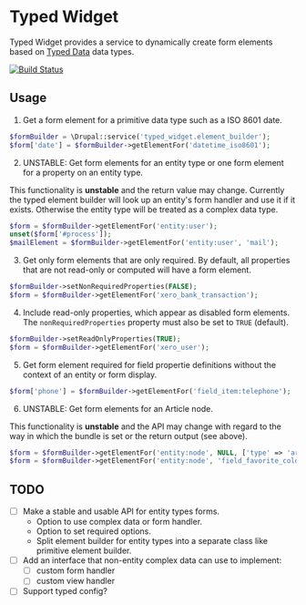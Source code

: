 # Typed Widget

Typed Widget provides a service to dynamically create form elements based on [Typed Data](https://www.drupal.org/node/1794140) data types.

[![Build Status](https://travis-ci.org/mradcliffe/typed_widget.svg?branch=8.x-1.x)](https://travis-ci.org/mradcliffe/typed_widget)

## Usage

1. Get a form element for a primitive data type such as a ISO 8601 date.

```php
$formBuilder = \Drupal::service('typed_widget.element_builder');
$form['date'] = $formBuilder->getElementFor('datetime_iso8601');
```

2. UNSTABLE: Get form elements for an entity type or one form element for a property on an entity type.

This functionality is **unstable** and the return value may change. Currently the typed element builder will look up an entity's form handler and use it if it exists. Otherwise the entity type will be treated as a complex data type.

```php
$form = $formBuilder->getElementFor('entity:user');
unset($form['#process']);
$mailElement = $formBuilder->getElementFor('entity:user', 'mail');
```

3. Get only form elements that are only required. By default, all properties that are not read-only or computed will have a form element.

```php
$formBuilder->setNonRequiredProperties(FALSE);
$form = $formBuilder->getElementFor('xero_bank_transaction');
```

4. Include read-only properties, which appear as disabled form elements. The `nonRequiredProperties` property must also be set to `TRUE` (default).

```php
$formBuilder->setReadOnlyProperties(TRUE);
$form = $formBuilder->getElementFor('xero_user');
```

5. Get form element required for field propertie definitions without the context of an entity or form display.

```php
$form['phone'] = $formBuilder->getElementFor('field_item:telephone');
```

6. UNSTABLE: Get form elements for an Article node.

This functionality is **unstable** and the API may change with regard to the way in which the bundle is set or the return output (see above).

```php
$form = $formBuilder->getElementFor('entity:node', NULL, ['type' => 'article']);
$form = $formBuilder->getElementFor('entity:node', 'field_favorite_color', ['type' => 'article']);
```

## TODO

* [ ] Make a stable and usable API for entity types forms.
	* Option to use complex data or form handler.
	* Option to set required options.
	* Split element builder for entity types into a separate class like primitive element builder.
* [ ] Add an interface that non-entity complex data can use to implement:
	* [ ] custom form handler
	* [ ] custom view handler
* [ ] Support typed config?
